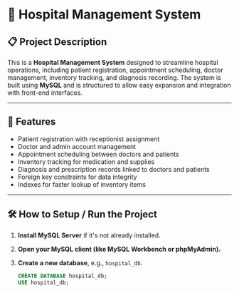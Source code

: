 # 🏥 Hospital Management System

## 📋 Project Description

This is a **Hospital Management System** designed to streamline hospital operations, including patient registration, appointment scheduling, doctor management, inventory tracking, and diagnosis recording. The system is built using **MySQL** and is structured to allow easy expansion and integration with front-end interfaces.

---

## 🚀 Features

- Patient registration with receptionist assignment
- Doctor and admin account management
- Appointment scheduling between doctors and patients
- Inventory tracking for medication and supplies
- Diagnosis and prescription records linked to doctors and patients
- Foreign key constraints for data integrity
- Indexes for faster lookup of inventory items

---

## 🛠️ How to Setup / Run the Project

1. **Install MySQL Server** if it's not already installed.
2. **Open your MySQL client (like MySQL Workbench or phpMyAdmin).**
3. **Create a new database**, e.g., `hospital_db`.

   ```sql
   CREATE DATABASE hospital_db;
   USE hospital_db;

